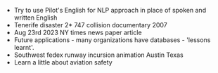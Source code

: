 * Try to use Pilot's English for NLP approach in place of spoken and written English
* Tenerife disaster 2* 747 collision documentary 2007
* Aug 23rd 2023 NY times news paper article
* Future applications - many organizations have databases - 'lessons learnt'.
* Southwest fedex runway incursion animation Austin Texas
* Learn a little about aviation safety 
